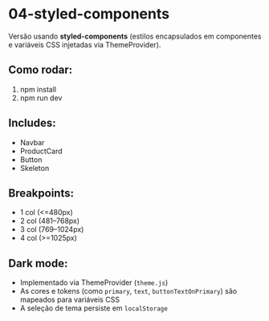 # 04-styled-components
Versão usando **styled-components** (estilos encapsulados em componentes e variáveis CSS injetadas via ThemeProvider).

## Como rodar:
1. npm install
2. npm run dev

## Includes:
- Navbar  
- ProductCard  
- Button  
- Skeleton  

## Breakpoints:
- 1 col (<=480px)  
- 2 col (481–768px)  
- 3 col (769–1024px)  
- 4 col (>=1025px)  

## Dark mode:
- Implementado via ThemeProvider (`theme.js`)  
- As cores e tokens (como `primary`, `text`, `buttonTextOnPrimary`) são mapeados para variáveis CSS  
- A seleção de tema persiste em `localStorage`
